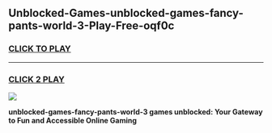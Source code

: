 
## Unblocked-Games-unblocked-games-fancy-pants-world-3-Play-Free-oqf0c
<h3>
<a href="https://premium76.site?title=unblocked-games-fancy-pants-world-3&ref=10A">CLICK TO PLAY</a></h3>
<hr>

<h3>
<a href="https://premium76.site?title=unblocked-games-fancy-pants-world-3&ref=10A">CLICK 2 PLAY</a>
  
</h3>

<a href="https://premium76.site?title=unblocked-games-fancy-pants-world-3&ref=10A"><img src="https://clearcache.store/games.png"></a>


**unblocked-games-fancy-pants-world-3 games unblocked: Your Gateway to Fun and Accessible Online Gaming**
